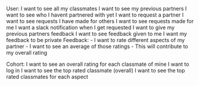 User:
I want to see all my classmates
I want to see my previous partners
I want to see who I havent partnered with yet
I want to request a partner 
I want to see requests I have made for others
I want to see requests made for me
I want a slack notification when I get requested
I want to give my previous partners feedback
I want to see feedback given to me
I want my feedback to be private
Feedback: 
    - I want to rate different aspects of my partner
    - I want to see an average of those ratings 
    - This will contribute to my overall rating 

Cohort:
I want to see an overall rating for each classmate of mine
I want to log in
I want to see the top rated classmate (overall)
I want to see the top rated classmates for each aspect